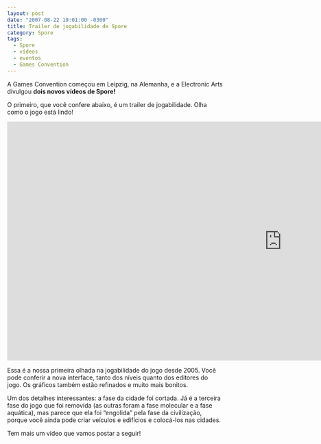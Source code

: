 ```yaml
---
layout: post
date: "2007-08-22 19:01:00 -0300"
title: Trailer de jogabilidade de Spore
category: Spore
tags:
  - Spore
  - vídeos
  - eventos
  - Games Convention
---
```


A Games Convention começou em Leipzig, na Alemanha, e a Electronic Arts divulgou **dois novos vídeos de Spore!**

O primeiro, que você confere abaixo, é um trailer de jogabilidade. Olha como o jogo está lindo!

<iframe width="1280" height="557" src="https://www.youtube.com/embed/WGJOlq6-upY" frameborder="0" allow="accelerometer; autoplay; encrypted-media; gyroscope; picture-in-picture" allowfullscreen></iframe>

Essa é a nossa primeira olhada na jogabilidade do jogo desde 2005. Você pode conferir a nova interface, tanto dos níveis quanto dos editores do jogo. Os gráficos também estão refinados e muito mais bonitos.

Um dos detalhes interessantes: a fase da cidade foi cortada. Já é a terceira fase do jogo que foi removida (as outras foram a fase molecular e a fase aquática), mas parece que ela foi “engolida” pela fase da civilização, porque você ainda pode criar veículos e edifícios e colocá-los nas cidades.

Tem mais um vídeo que vamos postar a seguir!
